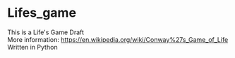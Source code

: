 # Lifes_game
This is a Life's Game Draft</br>
More information: https://en.wikipedia.org/wiki/Conway%27s_Game_of_Life</br>
Written in Python
